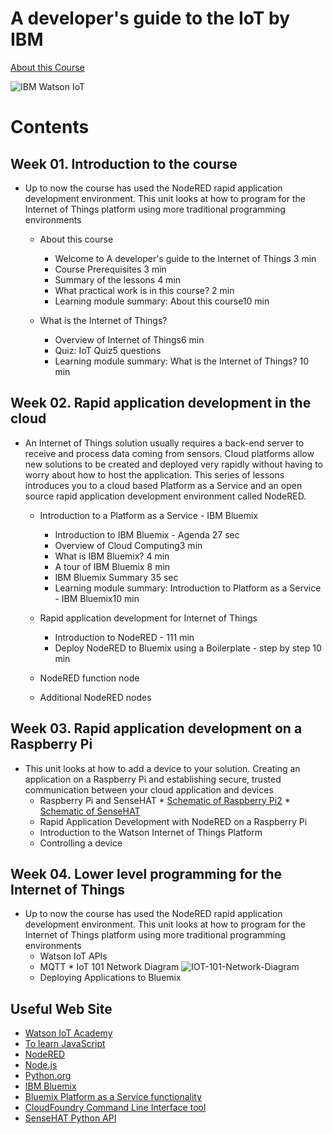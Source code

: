 # A developer's guide to the IoT by IBM

[About this Course](https://github.com/leehaesung/A-developer-s-guide-to-the-IoT-by-IBM/blob/master/01_Lecture_Notes/README.md)

![IBM Watson IoT](https://github.com/leehaesung/A-developer-s-guide-to-the-IoT-by-IBM/blob/master/01_Lecture_Notes/ImageFiles/IBM_Watson_IoT.png)

# Contents

## Week 01. Introduction to the course
* Up to now the course has used the NodeRED rapid application development environment. This unit looks at how to program for the Internet of Things platform using more traditional programming environments
   * About this course
        * Welcome to A developer's guide to the Internet of Things 3 min
        * Course Prerequisites 3 min
        * Summary of the lessons 4 min
        * What practical work is in this course? 2 min
        * Learning module summary: About this course10 min

   * What is the Internet of Things?
        * Overview of Internet of Things6 min
        * Quiz: IoT Quiz5 questions
        * Learning module summary: What is the Internet of Things? 10 min

## Week 02. Rapid application development in the cloud
 * An Internet of Things solution usually requires a back-end server to receive and process data coming from sensors. Cloud platforms allow new solutions to be created and deployed very rapidly without having to worry about how to host the application. This series of lessons introduces you to a cloud based Platform as a Service and an open source rapid application development environment called NodeRED.
    * Introduction to a Platform as a Service - IBM Bluemix
        * Introduction to IBM Bluemix - Agenda 27 sec
        * Overview of Cloud Computing3 min
        * What is IBM Bluemix? 4 min
        * A tour of IBM Bluemix 8 min
        * IBM Bluemix Summary 35 sec
        * Learning module summary: Introduction to Platform as a Service - IBM Bluemix10 min

    * Rapid application development for Internet of Things
        * Introduction to NodeRED - 111 min
        * Deploy NodeRED to Bluemix using a Boilerplate - step by step 10 min
        


    * NodeRED function node
    * Additional NodeRED nodes


## Week 03. Rapid application development on a Raspberry Pi
* This unit looks at how to add a device to your solution. Creating an application on a Raspberry Pi and establishing secure, trusted communication between your cloud application and devices
    * Raspberry Pi and SenseHAT
          * [Schematic of Raspberry Pi2](https://github.com/leehaesung/A-developer-s-guide-to-the-IoT-by-IBM/blob/master/03_RaspberryPi2/Raspberry-Pi-B-Plus-V1.2-Schematics.pdf)
          * [Schematic of SenseHAT](https://github.com/leehaesung/A-developer-s-guide-to-the-IoT-by-IBM/blob/master/04_Pi_Sense_HAT/Sense-HAT-V1_0.pdf) 
    * Rapid Application Development with NodeRED on a Raspberry Pi
    * Introduction to the Watson Internet of Things Platform
    * Controlling a device


## Week 04. Lower level programming for the Internet of Things
* Up to now the course has used the NodeRED rapid application development environment. This unit looks at how to program for the Internet of Things platform using more traditional programming environments
    * Watson IoT APIs
    * MQTT
          * IoT 101 Network Diagram 
           ![IOT-101-Network-Diagram](https://github.com/leehaesung/A-developer-s-guide-to-the-IoT-by-IBM/blob/master/01_Lecture_Notes/ImageFiles/IOT-101-Network-Diagram-FINAL-01.png)
    * Deploying Applications to Bluemix



## Useful Web Site
* [Watson IoT Academy](https://www.iot-academy.info/)
* [To learn JavaScript](http://www.w3schools.com/js/)
* [NodeRED](http://nodered.org/docs/)
* [Node.js](https://nodejs.org)
* [Python.org](https://www.python.org)
* [IBM Bluemix](https://www.bluemix.net)
* [Bluemix Platform as a Service functionality](http://docs.cloudfoundry.org)
* [CloudFoundry Command Line Interface tool](https://github.com/cloudfoundry/cli/releases)
* [SenseHAT Python API](http://pythonhosted.org/sense-hat/)
    
    
    


